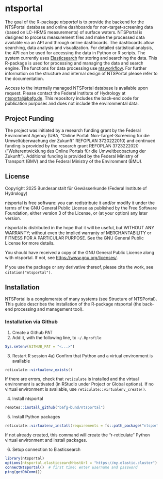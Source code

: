 
<!-- README.md is generated from README.Rmd. Please edit README.Rmd -->

# ntsportal

The goal of the R-package *ntsportal* is to provide the backend for the
NTSPortal database and online dashboards for non-target-screening data
(based on LC-HRMS measurements) of surface waters. NTSPortal is designed
to process measurement files and make the processed data available via
an API and through online dashboards. The dashboards allow searching,
data analysis and visualization. For detailed statistical analysis, the
API can be used for accessing the data in Python or R scripts. The
system currently uses
[Elasticsearch](https://www.elastic.co/docs/get-started) for storing and
searching the data. This R-package is used for processing and managing
the data and search engine. The functions for data processing use
[ntsworkflow](https://github.com/bafg-bund/ntsworkflow). For further
information on the structure and internal design of NTSPortal please
refer to the documentation.

Access to the internally managed NTSPortal database is available upon
request. Please contact the Federal Institute of Hydrology at
<ntsportal@bafg.de>. This repository includes the back-end code for
publication purposes and does not include the environmental data.

## Project Funding

The project was initiated by a research funding grant by the Federal
Environment Agency (UBA, “Online Portal: Non-Target-Screening für die
Umweltüberwachung der Zukunft” REFOPLAN 3720222010) and continued
funding is provided by the research grant REFOPLAN 3723222020
(“Weiterentwicklung des Online Portals für die Umweltbeobactung der
Zukunft”). Additional funding is provided by the Federal Ministry of
Transport (BMV) and the Federal Ministry of the Environment (BMU).

## License

Copyright 2025 Bundesanstalt für Gewässerkunde (Federal Institute of
Hydrology)

ntsportal is free software: you can redistribute it and/or modify it
under the terms of the GNU General Public License as published by the
Free Software Foundation, either version 3 of the License, or (at your
option) any later version.

ntsportal is distributed in the hope that it will be useful, but WITHOUT
ANY WARRANTY; without even the implied warranty of MERCHANTABILITY or
FITNESS FOR A PARTICULAR PURPOSE. See the GNU General Public License for
more details.

You should have received a copy of the GNU General Public License along
with ntsportal. If not, see <https://www.gnu.org/licenses/>.

If you use the package or any derivative thereof, please cite the work,
see `citation("ntsportal")`.

## Installation

NTSPortal is a conglomerate of many systems (see Structure of
NTSPortal). This guide describes the installation of the R-package
ntsportal (the back-end processing and management tool).

### Installation via Github

1)  Create a Github PAT
2)  Add it, with the following line, to `~/.Rprofile`

``` r
Sys.setenv(GITHUB_PAT = "<...>")
```

3)  Restart R session 4a) Confirm that Python and a virtual environment
    is available

``` r
reticulate::virtualenv_exists()
```

If there are errors, check that `reticulate` is installed and the
virtual environment is activated (in RStudio under Project or Global
options). If no virtual environment is available, use
`reticulate::virtualenv_create()`.

4)  Install ntsportal

``` r
remotes::install_github("bafg-bund/ntsportal")
```

5)  Install Python packages

``` r
reticulate::virtualenv_install(requirements = fs::path_package("ntsportal", "pythonElasticComm", "requirements.txt"))
```

If not already created, this command will create the “r-reticulate”
Python virtual environment and install packages.

6)  Setup connection to Elasticsearch

``` r
library(ntsportal)
options(ntsportal.elasticsearchHostUrl = "https://my.elastic.cluster")
connectNtsportal()  # first time: enter username and password
ping(getDbComm())
```
